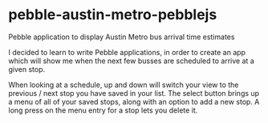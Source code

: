 # pebble-austin-metro-pebblejs

Pebble application to display Austin Metro bus arrival time estimates

I decided to learn to write Pebble applications, in order to create an app which will show me when the next few busses are scheduled to arrive at a given stop.

When looking at a schedule, up and down will switch your view to the previous / next stop you have saved in your list. The select button brings up a menu of all of your saved stops, along with an option to add a new stop. A long press on the menu entry for a stop lets you delete it.
